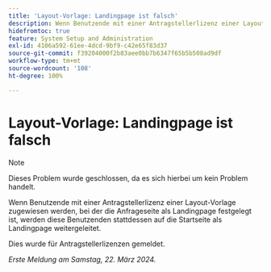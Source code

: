 ```yaml
---
title: 'Layout-Vorlage: Landingpage ist falsch'
description: Wenn Benutzende mit einer Antragstellerlizenz einer Layout-Vorlage zugewiesen werden, bei der die Anfrageseite als Landingpage festgelegt ist, werden diese Benutzenden stattdessen auf die Startseite als Landingpage weitergeleitet.
hidefromtoc: true
feature: System Setup and Administration
exl-id: 4106a592-61ee-4dcd-9bf9-c42e65f83d37
source-git-commit: f39204000f2b83aee0bb7b6347f65b5b508ad9df
workflow-type: tm+mt
source-wordcount: '108'
ht-degree: 100%

---
```


# Layout-Vorlage: Landingpage ist falsch

>[!NOTE]
>
>Dieses Problem wurde geschlossen, da es sich hierbei um kein Problem handelt.

Wenn Benutzende mit einer Antragstellerlizenz einer Layout-Vorlage zugewiesen werden, bei der die Anfrageseite als Landingpage festgelegt ist, werden diese Benutzenden stattdessen auf die Startseite als Landingpage weitergeleitet.

Dies wurde für Antragstellerlizenzen gemeldet.

_Erste Meldung am Samstag, 22. März 2024._
